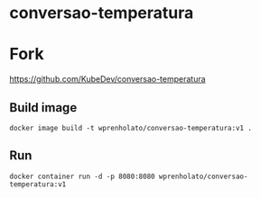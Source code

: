 # conversao-temperatura

# Fork
https://github.com/KubeDev/conversao-temperatura

## Build image
`docker image build -t wprenholato/conversao-temperatura:v1 .`

## Run
`docker container run -d -p 8080:8080 wprenholato/conversao-temperatura:v1`

